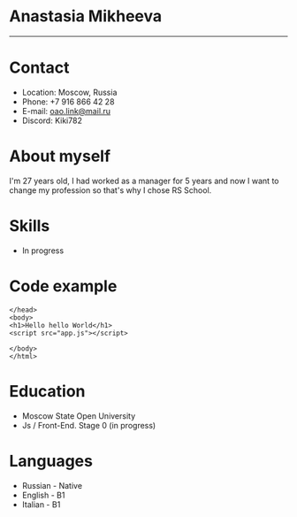 # **Anastasia Mikheeva**
---
# Contact
* Location: Moscow, Russia
* Phone: +7 916 866 42 28
* E-mail: oao.link@mail.ru
* Discord: Kiki782
# About myself

I'm 27 years old, I had worked as a manager for 5 years and now I want to change my profession so that's why I chose RS School.
# Skills
* In progress
# Code example

```
</head>
<body>
<h1>Hello hello World</h1>
<script src="app.js"></script>

</body>
</html>
```

# Education
* Moscow State Open University
* Js / Front-End. Stage 0 (in progress)
# Languages
* Russian - Native
* English - B1
* Italian - B1


